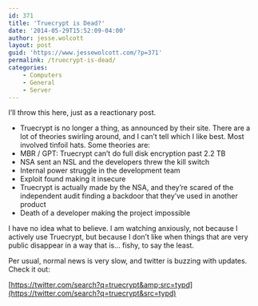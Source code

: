 ```yaml
---
id: 371
title: 'Truecrypt is Dead?'
date: '2014-05-29T15:52:09-04:00'
author: jesse.wolcott
layout: post
guid: 'https://www.jessewolcott.com/?p=371'
permalink: /truecrypt-is-dead/
categories:
    - Computers
    - General
    - Server
---
```


I’ll throw this here, just as a reactionary post.

- Truecrypt is no longer a thing, as announced by their site. There are a lot of theories swirling around, and I can’t tell which I like best. Most involved tinfoil hats. Some theories are:
- MBR / GPT: Truecrypt can’t do full disk encryption past 2.2 TB
- NSA sent an NSL and the developers threw the kill switch
- Internal power struggle in the development team
- Exploit found making it insecure
- Truecrypt is actually made by the NSA, and they’re scared of the independent audit finding a backdoor that they’ve used in another product
- Death of a developer making the project impossible

I have no idea what to believe. I am watching anxiously, not because I actively use Truecrypt, but because I don’t like when things that are very public disappear in a way that is… fishy, to say the least.

Per usual, normal news is very slow, and twitter is buzzing with updates. Check it out:

[https://twitter.com/search?q=truecrypt&amp;src=typd](https://twitter.com/search?q=truecrypt&src=typd)
